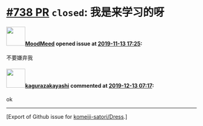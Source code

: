 # [\#738 PR](https://github.com/komeiji-satori/Dress/pull/738) `closed`: 我是来学习的呀

#### <img src="https://avatars.githubusercontent.com/u/57721002?u=9b2ce99d9d09d38d787b127107621730c2e8c782&v=4" width="50">[MoodMeed](https://github.com/MoodMeed) opened issue at [2019-11-13 17:25](https://github.com/komeiji-satori/Dress/pull/738):

不要嫌弃我

#### <img src="https://avatars.githubusercontent.com/u/2824841?u=b6e28fbc3f5ac12daf4b9a169194996ca20b57fb&v=4" width="50">[kagurazakayashi](https://github.com/kagurazakayashi) commented at [2019-12-13 07:17](https://github.com/komeiji-satori/Dress/pull/738#issuecomment-565330717):

ok


-------------------------------------------------------------------------------



[Export of Github issue for [komeiji-satori/Dress](https://github.com/komeiji-satori/Dress).]
